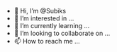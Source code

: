 - 👋 Hi, I’m @Subiks
- 👀 I’m interested in ...
- 🌱 I’m currently learning ...
- 💞️ I’m looking to collaborate on ...
- 📫 How to reach me ...

<!---
Subiks/Subiks is a ✨ special ✨ repository because its `README.md` (this file) appears on your GitHub profile.
You can click the Preview link to take a look at your changes.
--->
